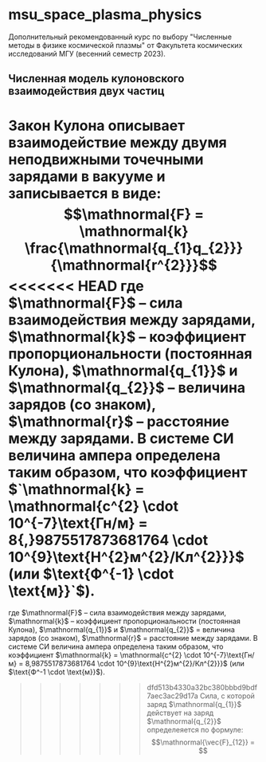 # msu_space_plasma_physics

Дополнительный рекомендованный курс по выбору "Численные методы в физике космической плазмы" от Факультета космических исследований МГУ (весенний семестр 2023).

## Численная модель кулоновского взаимодействия двух частиц
Закон Кулона описывает взаимодействие между двумя неподвижными точечными зарядами в вакууме и записывается в виде:
$$\mathnormal{F} = \mathnormal{k} \frac{\mathnormal{q_{1}q_{2}}}{\mathnormal{r^{2}}}$$
<<<<<<< HEAD
где $\mathnormal{F}$ – сила взаимодействия между зарядами, $\mathnormal{k}$ – коэффициент пропорциональности (постоянная Кулона), $\mathnormal{q_{1}}$ и $\mathnormal{q_{2}}$ – величина зарядов (со знаком), $\mathnormal{r}$ – расстояние между зарядами.
В системе СИ величина ампера определена таким образом, что коэффициент $`\mathnormal{k} = \mathnormal{c^{2} \cdot 10^{-7}\text{Гн/м} = 8{,}9875517873681764 \cdot 10^{9}\text{Н^{2}м^{2}/Кл^{2}}}$ (или $\text{Ф^{-1} \cdot \text{м}}`$). 
=======
где $\mathnormal{F}$ – сила взаимодействия между зарядами, $\mathnormal{k}$ – коэффициент пропорциональности (постоянная Кулона), $\mathnormal{q_{1}}$ и $\mathnormal{q_{2}}$ = величина зарядов (со знаком), $\mathnormal{r}$ = расстояние между зарядами.
В системе СИ величина ампера определена таким образом, что коэффициент $\mathnormal{k} = \mathnormal{c^{2} \cdot 10^{-7}\text{Гн/м} = 8,9875517873681764 \cdot 10^{9}\text{Н^{2}м^{2}/Кл^{2}}}$ (или $\text{Ф^-1 \cdot \text{м}}$). 
>>>>>>> dfd513b4330a32bc380bbbd9bdf7aec3ac29d17a
Сила, с которой заряд $\mathnormal{q_{1}}$ действует на заряд $\mathnormal{q_{2}}$ определеяется по формуле:
$$\mathnormal{\vec{F}_{12}} = $$

